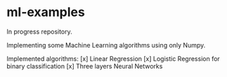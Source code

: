 # ml-examples
In progress repository.

Implementing some Machine Learning algorithms using only Numpy.

Implemented algorithms:
[x] Linear Regression
[x] Logistic Regression for binary classification
[x] Three layers Neural Networks
